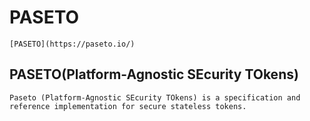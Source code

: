 # PASETO
    [PASETO](https://paseto.io/)

## PASETO(Platform-Agnostic SEcurity TOkens)
    Paseto (Platform-Agnostic SEcurity TOkens) is a specification and reference implementation for secure stateless tokens.